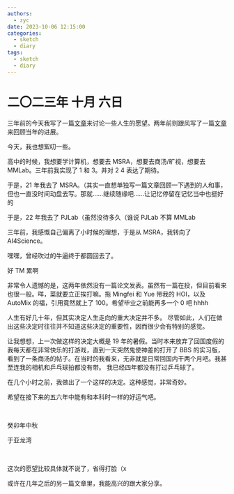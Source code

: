 ```yaml
---
authors:
  - zyc
date: 2023-10-06 12:15:00
categories:
  - sketch
  - diary
tags:
  - sketch
  - diary
---
```


# 二〇二三年 十月 六日

三年前的今天我写了一篇[文章](../20201006)来讨论一些人生的愿望。两年前则跟风写了一篇[文章](../2021)来回顾当年的进展。

今天，我也想絮叨一些。

高中的时候，我想要学计算机，想要去 MSRA，想要去商汤/旷视，想要去 MMLab。三年前我实现了 1 和 3。并对 2 4 表达了期待。

于是，21 年我去了 MSRA。（其实一直想单独写一篇文章回顾一下遇到的人和事，但也一直没时间动盘去写。那就……继续随缘吧……让记忆停留在记忆当中也挺好的

于是，22 年我去了 PJLab（虽然没待多久（谁说 PJLab 不算 MMLab

三年前，我感慨自己偏离了小时候的理想，于是从 MSRA，我转向了 AI4Science。

嘿嘿，曾经吹过的牛逼终于都圆回去了。

好 TM 累啊

非常令人遗憾的是，这两年依然没有一篇论文发表。虽然有一篇在投，但目前看来也很一般。咩，菜就要立正挨打嘛。拖 Mingfei 和 Yue 带我的 HOI，以及 AutoMix 的福，引用竟然就上了 100。希望毕业之前能再多一个 0 吧 hhhh

人生有好几十年，但其实决定人生走向的重大决定并不多。
尽管如此，人们在做出这些决定时往往并不知道这些决定的重要性，因而很少会有特别的感觉。

让我想想，上一次做这样的决定大概是 19 年的暑假。当时本来放弃了回国度假的我每天都在非常快乐的打游戏，直到一天突然鬼使神差的打开了 BBS 的实习版，看到了一条商汤的帖子。在当时的我看来，无非就是日常回国内干两个月吧。我甚至连我的相机和乒乓球拍都没有带。
我已经四年都没有打过乒乓球了。

在几个小时之前，我做出了一个这样的决定。这种感觉，非常奇妙。

希望在接下来的五六年中能有和本科时一样的好运气吧。

</br>

癸卯年中秋

于亚龙湾

</br>

这次的愿望比较具体就不说了，省得打脸（x

或许在几年之后的另一篇文章里，我能高兴的跟大家分享。
